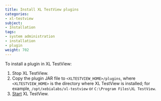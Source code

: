 ```yaml
---
title: Install XL TestView plugins
categories:
- xl-testview
subject:
- Installation
tags:
- system administration
- installation
- plugin
weight: 702
---
```


To install a plugin in XL TestView:

1. Stop XL TestView.
2. Copy the plugin JAR file to `<XLTESTVIEW_HOME>/plugins`, where `<XLTESTVIEW_HOME>` is the directory where XL TestView is installed; for example, `/opt/xebialabs/xl-testview` or `C:\Program Files\XL TestView`.
3. [Start](/xl-testview/how-to/start.html) XL TestView.
